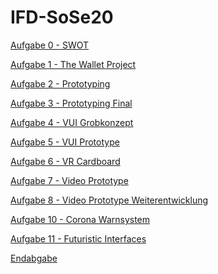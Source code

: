 # IFD-SoSe20

<a href="https://github.com/ar134/IFD-SoSe20/blob/master/Aufgabe_0.zip">Aufgabe 0 - SWOT</a>

<a href="https://github.com/ar134/IFD-SoSe20/blob/master/Aufgabe%201%20-%20The%20Wallet%20Project.pdf">Aufgabe 1 - The Wallet Project</a>

<a href="https://github.com/ar134/IFD-SoSe20/tree/master/Aufgabe%202">Aufgabe 2 - Prototyping</a>

<a href="https://raw.githack.com/ar134/IFD-SoSe20/master/Aufgabe_3/index.html">Aufgabe 3 - Prototyping Final</a>

<a href="https://github.com/ar134/IFD-SoSe20/tree/master/Aufgabe_4/ID_Aufgabe_4.png">Aufgabe 4 - VUI Grobkonzept</a>

<a href="https://rawcdn.githack.com/ar134/IFD-SoSe20/0c31af2be15ed534e8ee89f6c7c1dd62d953fd8c/Aufgabe_5/Aufgabe_5_VUI/playground-artyom.html">Aufgabe 5 - VUI Prototype</a>

<a href="https://github.com/ar134/IFD-SoSe20/blob/master/Aufgabe_6/Aufgabe_6.pdf">Aufgabe 6 - VR Cardboard</a>

<a href="https://github.com/ar134/IFD-SoSe20/blob/master/Aufgabe_7/Aufgabe_7.md">Aufgabe 7 - Video Prototype</a>

<a href="https://github.com/ar134/IFD-SoSe20/blob/master/Aufgabe_8/Aufgabe_8.md">Aufgabe 8 - Video Prototype Weiterentwicklung</a>

<a href="https://github.com/ar134/IFD-SoSe20/blob/master/Aufgabe_10/Aufgabe_10.md">Aufgabe 10 - Corona Warnsystem</a>

<a href="https://github.com/ar134/IFD-SoSe20/blob/master/Aufgabe_11/Aufgabe_11.md">Aufgabe 11 - Futuristic Interfaces</a>

<a href="https://github.com/ar134/IFD-SoSe20/blob/master/Endabgabe/Endabgabe.md">Endabgabe</a>